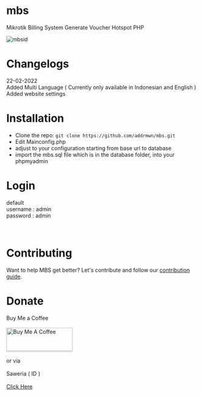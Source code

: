 # mbs

Mikrotik Billing System Generate Voucher Hotspot PHP

![mbsid](https://user-images.githubusercontent.com/50067501/155041341-c3da864a-3f37-4fa5-835b-4bc5ad03a3c6.png)

# Changelogs

22-02-2022 <br>
Added Multi Language ( Currently only available in Indonesian and English )<br>
Added website settings

# Installation

- Clone the repo: `git clone https://github.com/addrmwn/mbs.git`
- Edit Mainconfig.php
- adjust to your configuration starting from base url to database
- import the mbs.sql file which is in the database folder, into your phpmyadmin

# Login

default <br>
username : admin <br>
password : admin <br>
<br>
<br>

# Contributing

Want to help MBS get better? Let's contribute and follow our [contribution guide](https://github.com/addrmwn/mbs/blob/master/CONTRIBUTING.md).

# Donate

Buy Me a Coffee
<br><br>
<a href="https://www.buymeacoffee.com/addrmwn" ><img src="https://www.buymeacoffee.com/assets/img/custom_images/orange_img.png" alt="Buy Me A Coffee" style="height: 61px !important;width: 174px !important;box-shadow: 0px 3px 2px 0px rgba(190, 190, 190, 0.5) !important;" ></a><br><br>
or via <br> <br> Saweria ( ID ) <br><br>
<a href="https://saweria.co/addrmwn">Click Here</a>
